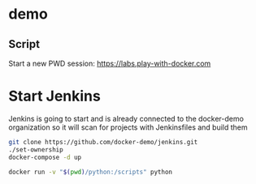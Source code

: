 # demo

## Script

Start a new PWD session: https://labs.play-with-docker.com

# Start Jenkins

Jenkins is going to start and is already connected to the docker-demo organization so it will scan for projects with Jenkinsfiles and build them

```bash
git clone https://github.com/docker-demo/jenkins.git
./set-ownership
docker-compose -d up
```

```bash
docker run -v "$(pwd)/python:/scripts" python
```